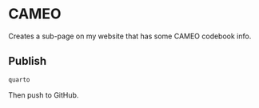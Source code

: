 # CAMEO

Creates a sub-page on my website that has some CAMEO codebook info.

## Publish

```bash
quarto
```

Then push to GitHub. 